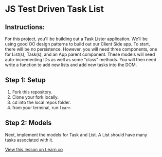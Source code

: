 
<!-- TODO: more detailed readme -->
# JS Test Driven Task List

## Instructions:

For this project, you'll be building out a Task Lister application. We'll be using good OO design patterns to build out our Client Side app. To start, there will be no persistence.  However, you will need three components, one for List(s), Task(s), and an App parent component.  These models will need auto-incrementing IDs as well as some "class" methods.  You will then need write a function to add new lists and add new tasks into the DOM.

## Step 1: Setup

1. Fork this repository.
2. Clone your fork locally.
3. cd into the local repos folder.
4. from your terminal, run `learn`


## Step 2: Models

Next, implement the models for Task and List. A List should have many tasks associated with it.

<a href='https://learn.co/lessons/fe-js-oo-task-list' data-visibility='hidden'>View this lesson on Learn.co</a>

